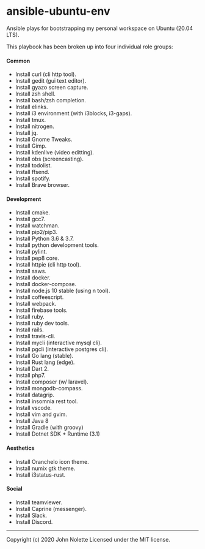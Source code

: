# ansible-ubuntu-env

Ansible plays for bootstrapping my personal workspace on Ubuntu (20.04 LTS).

This playbook has been broken up into four individual role groups:

#### Common

* Install curl (cli http tool).
* Install gedit (gui text editor).
* Install gyazo screen capture.
* Install zsh shell.
* Install bash/zsh completion.
* Install elinks.
* Install i3 environment (with i3blocks, i3-gaps).
* Install tmux.
* Install nitrogen.
* Install jq.
* Install Gnome Tweaks.
* Install Gimp.
* Install kdenlive (video editting).
* Install obs (screencasting).
* Install todolist.
* Install ffsend.
* Install spotify.
* Install Brave browser.

#### Development

* Install cmake.
* Install gcc7.
* Install watchman.
* Install pip2/pip3.
* Install Python 3.6 & 3.7.
* Install python development tools.
* Install pylint.
* Install pep8 core.
* Install httpie (cli http tool).
* Install saws.
* Install docker.
* Install docker-compose.
* Install node.js 10 stable (using n tool).
* Install coffeescript.
* Install webpack.
* Install firebase tools.
* Install ruby.
* Install ruby dev tools.
* Install rails.
* Install travis-cli.
* Install mycli (interactive mysql cli).
* Install pgcli (interactive postgres cli).
* Install Go lang (stable).
* Install Rust lang (edge).
* Install Dart 2.
* Install php7.
* Install composer (w/ laravel).
* Install mongodb-compass.
* Install datagrip.
* Install insomnia rest tool.
* Install vscode.
* Install vim and gvim.
* Install Java 8
* Install Gradle (with groovy)
* Install Dotnet SDK + Runtime (3.1)

#### Aesthetics

* Install Oranchelo icon theme.
* Install numix gtk theme.
* Install i3status-rust.

#### Social

* Install teamviewer.
* Install Caprine (messenger).
* Install Slack.
* Install Discord.

---

Copyright (c) 2020 John Nolette Licensed under the MIT license.
